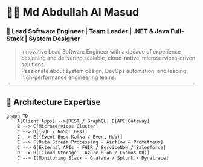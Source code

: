 # 👨‍💻 Md Abdullah Al Masud
### 🚀 Lead Software Engineer | Team Leader | .NET & Java Full-Stack | System Designer

> Innovative Lead Software Engineer with a decade of experience designing and delivering scalable, cloud-native, microservices-driven solutions.  
> Passionate about system design, DevOps automation, and leading high-performance engineering teams.

---


## 🧱 Architecture Expertise

```mermaid
graph TD
    A[Client Apps] -->|REST / GraphQL| B[API Gateway]
    B --> C[Microservices Cluster]
    C --> D[(SQL / NoSQL DBs)]
    C --> E[(Event Bus: Kafka / Event Hub)]
    E --> F[Data Stream Processing - Airflow & Prometheus]
    C --> G[External APIs - FHIR / ServiceNow / Salesforce]
    D --> H[(Cloud Storage - Azure Blob / Cosmos DB)]
    C --> I[Monitoring Stack - Grafana / Splunk / Dynatrace]



